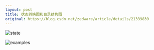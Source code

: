 ```yaml
---
layout: post
title: 状态转换图和目录结构图
original: https://blog.csdn.net/zedware/article/details/21339839
---
```


![state](https://img-blog.csdn.net/20140316213742781)

![examples](https://img-blog.csdn.net/20140316213819265)
